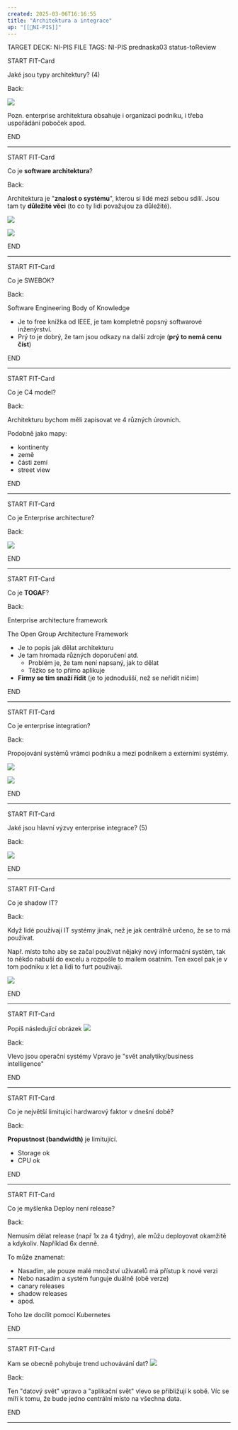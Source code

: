 ```yaml
---
created: 2025-03-06T16:16:55
title: "Architektura a integrace"
up: "[[📖NI-PIS]]"
---
```


TARGET DECK: NI-PIS
FILE TAGS: NI-PIS prednaska03 status-toReview


START
FIT-Card

Jaké jsou typy architektury? (4)

Back:

![](../../Assets/Pasted%20image%2020250306162101.png)

Pozn. enterprise architektura obsahuje i organizaci podniku, i třeba uspořádání poboček apod.
<!--ID: 1746599651911-->
END

---


START
FIT-Card

Co je **software architektura**?

Back:

Architektura je "**znalost o systému**", kterou si lidé mezi sebou sdílí. Jsou tam ty **důležité věci** (to co ty lidi považujou za důležité).

<!-- DetailInfoStart -->
![](../../Assets/Pasted%20image%2020250306162129.png)
<!-- DetailInfoEnd -->

![](../../Assets/Pasted%20image%2020250306162927.png)
<!--ID: 1746599651918-->
END

---


START
FIT-Card

Co je SWEBOK?

Back:

Software Engineering Body of Knowledge
- Je to free knížka od IEEE, je tam kompletně popsný softwarové inženýrství.
- Prý to je dobrý, že tam jsou odkazy na další zdroje (**prý to nemá cenu číst**)
<!--ID: 1746599651925-->
END

---


START
FIT-Card

Co je C4 model?

Back:

Architekturu bychom měli zapisovat ve 4 různých úrovních.

Podobně jako mapy:
- kontinenty
- země
- části zemí
- street view
<!--ID: 1746599651933-->
END

---


START
FIT-Card

Co je Enterprise architecture?

Back:

![](../../Assets/Pasted%20image%2020250306164735.png)
<!--ID: 1746599651940-->
END

---


START
FIT-Card

Co je **TOGAF**?

Back:

Enterprise architecture framework

The Open Group Architecture Framework
- Je to popis jak dělat architekturu
- Je tam hromada různých doporučení atd.
	- Problém je, že tam není napsaný, jak to dělat
	- Těžko se to přímo aplikuje
- **Firmy se tím snaží řídit** (je to jednodušší, než se neřídit ničím)
<!--ID: 1746599651948-->
END

---


START
FIT-Card

Co je enterprise integration?

Back:

Propojování systémů vrámci podniku a mezi podnikem a externími systémy.

![](../../Assets/Pasted%20image%2020250306164751.png)

<!-- DetailInfoStart -->
![](../../Assets/Pasted%20image%2020250306164801.png)
<!-- DetailInfoEnd -->
<!--ID: 1746599651959-->
END

---


START
FIT-Card

Jaké jsou hlavní výzvy enterprise integrace? (5)

Back:

![](../../Assets/Pasted%20image%2020250306165806.png)
<!--ID: 1746599651967-->
END

---


START
FIT-Card

Co je shadow IT?

Back:

Když lidé používají IT systémy jinak, než je jak centrálně určeno, že se to má používat. 

Např. místo toho aby se začal používat nějaký nový informační systém, tak to někdo nabuší do excelu a rozpošle to mailem osatním. Ten excel pak je v tom podniku x let a lidi to furt používají.

![](../../Assets/Pasted%20image%2020250306170635.png)
<!--ID: 1746599651975-->
END

---


START
FIT-Card

Popiš následující obrázek
![](../../Assets/Pasted%20image%2020250306171016.png)

Back:

Vlevo jsou operační systémy
Vpravo je "svět analytiky/business intelligence"
<!--ID: 1746599651984-->
END

---


START
FIT-Card

Co je největší limitující hardwarový faktor v dnešní době?

Back:

**Propustnost (bandwidth)** je limitující.

- Storage ok
- CPU ok
<!--ID: 1746599651991-->
END

---


START
FIT-Card

Co je myšlenka Deploy není release?

Back:

Nemusím dělat release (např 1x za 4 týdny), ale můžu deployovat okamžitě a kdykoliv. Například 6x denně.

To může znamenat:
- Nasadím, ale pouze malé množství uživatelů má přístup k nové verzi
- Nebo nasadím a systém funguje duálně (obě verze)
- canary releases
- shadow releases
- apod.

Toho lze docílit pomocí Kubernetes
<!--ID: 1746599651999-->
END

---


START
FIT-Card

Kam se obecně pohybuje trend uchovávání dat?
![](../../Assets/Pasted%20image%2020250306171016.png)

Back:

Ten "datový svět" vpravo a "aplikační svět" vlevo se přibližují k sobě. Víc se míří k tomu, že bude jedno centrální místo na všechna data.
<!--ID: 1746599652006-->
END

---
